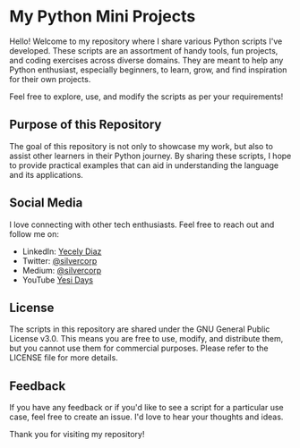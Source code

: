 # My Python Mini Projects

Hello! Welcome to my repository where I share various Python scripts I've developed. These scripts are an assortment of handy tools, fun projects, and coding exercises across diverse domains. They are meant to help any Python enthusiast, especially beginners, to learn, grow, and find inspiration for their own projects.

Feel free to explore, use, and modify the scripts as per your requirements!

## Purpose of this Repository

The goal of this repository is not only to showcase my work, but also to assist other learners in their Python journey. By sharing these scripts, I hope to provide practical examples that can aid in understanding the language and its applications.

## Social Media

I love connecting with other tech enthusiasts. Feel free to reach out and follow me on:

- LinkedIn: [Yecely Diaz](https://www.linkedin.com/in/yesidiaz/)
- Twitter: [@silvercorp](https://twitter.com/silvercorp)
- Medium: [@silvercorp](https://medium.com/@yesidays)
- YouTube [Yesi Days](https://www.youtube.com/@yesidays)

## License

The scripts in this repository are shared under the GNU General Public License v3.0. This means you are free to use, modify, and distribute them, but you cannot use them for commercial purposes. Please refer to the LICENSE file for more details.

## Feedback

If you have any feedback or if you'd like to see a script for a particular use case, feel free to create an issue. I'd love to hear your thoughts and ideas.

Thank you for visiting my repository!

